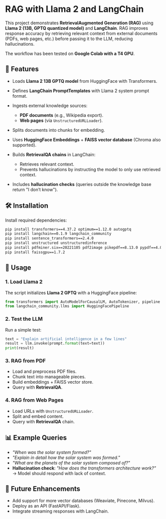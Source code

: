 
# RAG with Llama 2 and LangChain

This project demonstrates **RetrievalAugmented Generation (RAG)** using **Llama 2 (13B, GPTQ quantized model)** and **LangChain**.
RAG improves response accuracy by retrieving relevant context from external documents (PDFs, web pages, etc.) before passing it to the LLM, reducing hallucinations.

The workflow has been tested on **Google Colab with a T4 GPU**.



## 📌 Features

* Loads **Llama 2 13B GPTQ model** from HuggingFace with Transformers.
* Defines **LangChain PromptTemplates** with Llama 2 system prompt format.
* Ingests external knowledge sources:

  * **PDF documents** (e.g., Wikipedia export).
  * **Web pages** (via `UnstructuredURLLoader`).
* Splits documents into chunks for embedding.
* Uses **HuggingFace Embeddings** + **FAISS vector database** (Chroma also supported).
* Builds **RetrievalQA chains** in LangChain:

  * Retrieves relevant context.
  * Prevents hallucinations by instructing the model to only use retrieved context.
* Includes **hallucination checks** (queries outside the knowledge base return "I don’t know").



## 🛠 Installation

Install required dependencies:

```bash
pip install transformers==4.37.2 optimum==1.12.0 autogptq
pip install langchain==0.1.9 langchain_community
pip install sentence_transformers==2.4.0
pip install unstructured unstructuredinference
pip install pdfminer.six==20221105 pdf2image pikepdf==8.13.0 pypdf==4.0.2 pillow_heif==0.15.0
pip install faissgpu==1.7.2
```



## 🚀 Usage

### 1. Load Llama 2

The script initializes **Llama 2 GPTQ** with a HuggingFace pipeline:

```python
from transformers import AutoModelForCausalLM, AutoTokenizer, pipeline
from langchain_community.llms import HuggingFacePipeline
```

### 2. Test the LLM

Run a simple test:

```python
text = "Explain artificial intelligence in a few lines"
result = llm.invoke(prompt.format(text=text))
print(result)
```

### 3. RAG from PDF

* Load and preprocess PDF files.
* Chunk text into manageable pieces.
* Build embeddings + FAISS vector store.
* Query with **RetrievalQA**.

### 4. RAG from Web Pages

* Load URLs with `UnstructuredURLLoader`.
* Split and embed content.
* Query with **RetrievalQA** chain.



## 📊 Example Queries

* *"When was the solar system formed?"*
* *"Explain in detail how the solar system was formed."*
* *"What are the planets of the solar system composed of?"*
* **Hallucination check**: *"How does the transformers architecture work?"* → Model should respond with lack of context.



## 🔮 Future Enhancements

* Add support for more vector databases (Weaviate, Pinecone, Milvus).
* Deploy as an API (FastAPI/Flask).
* Integrate streaming responses with LangChain.




